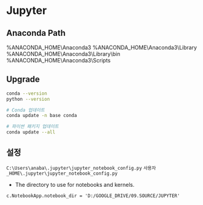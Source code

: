 # Jupyter

## Anaconda Path

%ANACONDA_HOME\Anaconda3
%ANACONDA_HOME\Anaconda3\Library
%ANACONDA_HOME\Anaconda3\Library\bin
%ANACONDA_HOME\Anaconda3\Scripts

## Upgrade

```bash
conda --version
python --version

# Conda 업데이트
conda update -n base conda

# 파이썬 패키지 업데이트
conda update --all

```

## 설정

`C:\Users\anaba\.jupyter\jupyter_notebook_config.py`
`사용자_HOME\.jupyter\jupyter_notebook_config.py`

- The directory to use for notebooks and kernels.

```properties
c.NotebookApp.notebook_dir = 'D:/GOOGLE_DRIVE/09.SOURCE/JUPYTER'
```

